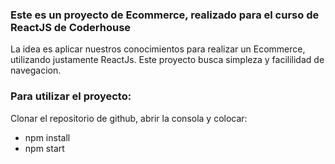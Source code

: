 ### Este es un proyecto de Ecommerce, realizado para el curso de ReactJS de Coderhouse

La idea es aplicar nuestros conocimientos para realizar un Ecommerce, utilizando justamente ReactJs. Este proyecto busca simpleza y facililidad de navegacion.

### Para utilizar el proyecto:

Clonar el repositorio de github, abrir la consola y colocar:

- npm install
- npm start
